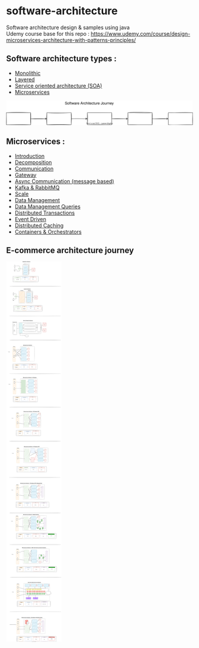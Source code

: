 # software-architecture

Software architecture design &amp; samples using java
<br> Udemy course base for this
repo :  https://www.udemy.com/course/design-microservices-architecture-with-patterns-principles/

## Software architecture types :

- [Monolithic](designs/monolithic)
- [Layered](designs/layered)
- [Service oriented architecture (SOA)](designs/soa)
- [Microservices](designs/microservices)

![](designs/software-architeture.drawio.svg)

## Microservices :

- [Introduction](designs/microservices)
- [Decomposition](designs/decomposition-microservices)
- [Communication](designs/microservices-communication)
- [Gateway](designs/microservices-gateways)
- [Async Communication (message based)](designs/microservices-async-comm-message)
- [Kafka & RabbitMQ](designs/kafka-and-rabbitmq)
- [Scale](designs/microservices-scale)
- [Data Management](designs/microservices-data%20management)
- [Data Management Queries](designs/microservices-data%20management%20queries)
- [Distributed Transactions](designs/microservices-distributed%20transaction)
- [Event Driven](designs/event-driven-microservices)
- [Distributed Caching](designs/microservices-distributed%20caching)
- [Containers & Orchestrators](designs/microservices-containers%20&%20orchestrators)

## E-commerce architecture journey

![](designs/e-commerce.drawio.svg)


